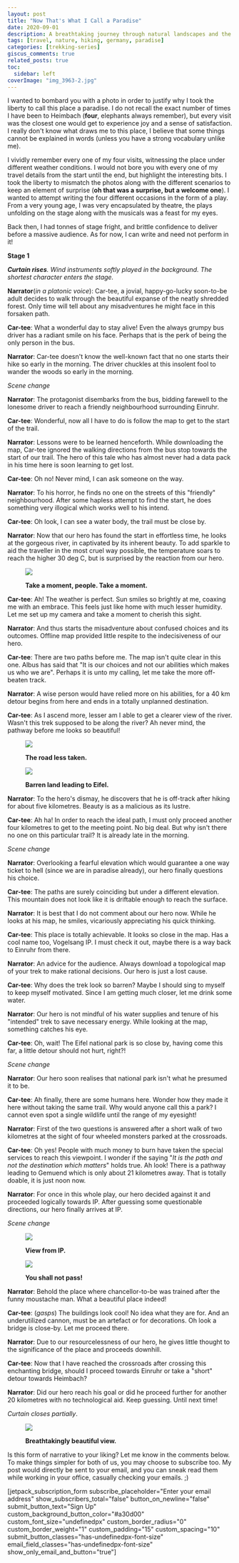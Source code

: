 ```yaml
---
layout: post
title: "Now That's What I Call a Paradise"
date: 2020-09-01
description: A breathtaking journey through natural landscapes and the discovery of a personal paradise
tags: [travel, nature, hiking, germany, paradise]
categories: [trekking-series]
giscus_comments: true
related_posts: true
toc:
  sidebar: left
coverImage: "img_3963-2.jpg"
---
```


I wanted to bombard you with a photo in order to justify why I took the liberty to call this place a paradise. I do not recall the exact number of times I have been to Heimbach (**four**, elephants always remember), but every visit was the closest one would get to experience joy and a sense of satisfaction. I really don't know what draws me to this place, I believe that some things cannot be explained in words (unless you have a strong vocabulary unlike me).

I vividly remember every one of my four visits, witnessing the place under different weather conditions. I would not bore you with every one of my travel details from the start until the end, but highlight the interesting bits. I took the liberty to mismatch the photos along with the different scenarios to keep an element of surprise (**oh that was a surprise, but a welcome one**). I wanted to attempt writing the four different occasions in the form of a play. From a very young age, I was very encapsulated by theatre, the plays unfolding on the stage along with the musicals was a feast for my eyes.

Back then, I had tonnes of stage fright, and brittle confidence to deliver before a massive audience. As for now, I can write and need not perform in it!

**Stage 1**

_**Curtain rises**. Wind instruments softly played in the background. The shortest character enters the stage._

**Narrator**(_in a platonic voice_): Car-tee, a jovial, happy-go-lucky soon-to-be adult decides to walk through the beautiful expanse of the neatly shredded forest. Only time will tell about any misadventures he might face in this forsaken path.

**Car-tee**: What a wonderful day to stay alive! Even the always grumpy bus driver has a radiant smile on his face. Perhaps that is the perk of being the only person in the bus.

**Narrator**: Car-tee doesn't know the well-known fact that no one starts their hike so early in the morning. The driver chuckles at this insolent fool to wander the woods so early in the morning.

_Scene change_

**Narrator**: The protagonist disembarks from the bus, bidding farewell to the lonesome driver to reach a friendly neighbourhood surrounding Einruhr.

**Car-tee**: Wonderful, now all I have to do is follow the map to get to the start of the trail.

**Narrator**: Lessons were to be learned henceforth. While downloading the map, Car-tee ignored the walking directions from the bus stop towards the start of our trail. The hero of this tale who has almost never had a data pack in his time here is soon learning to get lost.

**Car-tee**: Oh no! Never mind, I can ask someone on the way.

**Narrator**: To his horror, he finds no one on the streets of this "friendly" neighbourhood. After some hapless attempt to find the start, he does something very illogical which works well to his intend.

**Car-tee**: Oh look, I can see a water body, the trail must be close by.

**Narrator**: Now that our hero has found the start in effortless time, he looks at the gorgeous river, in captivated by its inherent beauty. To add sparkle to aid the traveller in the most cruel way possible, the temperature soars to reach the higher 30 deg C, but is surprised by the reaction from our hero.

<figure>

![](/assets/img/posts/img_20190723_101003.jpg)

<figcaption>

**Take a moment, people. Take a moment.**

</figcaption>

</figure>

**Car-tee**: Ah! The weather is perfect. Sun smiles so brightly at me, coaxing me with an embrace. This feels just like home with much lesser humidity. Let me set up my camera and take a moment to cherish this sight.

**Narrator**: And thus starts the misadventure about confused choices and its outcomes. Offline map provided little respite to the indecisiveness of our hero.

**Car-tee**: There are two paths before me. The map isn't quite clear in this one. Albus has said that "It is our choices and not our abilities which makes us who we are". Perhaps it is unto my calling, let me take the more off-beaten track.

**Narrator**: A wise person would have relied more on his abilities, for a 40 km detour begins from here and ends in a totally unplanned destination.

**Car-tee**: As I ascend more, lesser am I able to get a clearer view of the river. Wasn't this trek supposed to be along the river? Ah never mind, the pathway before me looks so beautiful!

<figure>

![](/assets/img/posts/img_20190723_104917.jpg)

<figcaption>

**The road less taken.**

</figcaption>

</figure>

<figure>

![](/assets/img/posts/img_20190723_112444.jpg)

<figcaption>

**Barren land leading to Eifel.**

</figcaption>

</figure>

**Narrator**: To the hero's dismay, he discovers that he is off-track after hiking for about five kilometres. Beauty is as a malicious as its lustre.

**Car-tee**: Ah ha! In order to reach the ideal path, I must only proceed another four kilometres to get to the meeting point. No big deal. But why isn't there no one on this particular trail? It is already late in the morning.

_Scene change_

**Narrator**: Overlooking a fearful elevation which would guarantee a one way ticket to hell (since we are in paradise already), our hero finally questions his choice.

**Car-tee**: The paths are surely coinciding but under a different elevation. This mountain does not look like it is driftable enough to reach the surface.

**Narrator**: It is best that I do not comment about our hero now. While he looks at his map, he smiles, vicariously appreciating his quick thinking.

**Car-tee**: This place is totally achievable. It looks so close in the map. Has a cool name too, Vogelsang IP. I must check it out, maybe there is a way back to Einruhr from there.

**Narrator**: An advice for the audience. Always download a topological map of your trek to make rational decisions. Our hero is just a lost cause.

**Car-tee**: Why does the trek look so barren? Maybe I should sing to myself to keep myself motivated. Since I am getting much closer, let me drink some water.

**Narrator**: Our hero is not mindful of his water supplies and tenure of his "intended" trek to save necessary energy. While looking at the map, something catches his eye.

**Car-tee**: Oh, wait! The Eifel national park is so close by, having come this far, a little detour should not hurt, right?!

_Scene change_

**Narrator**: Our hero soon realises that national park isn't what he presumed it to be.

**Car-tee**: Ah finally, there are some humans here. Wonder how they made it here without taking the same trail. Why would anyone call this a park? I cannot even spot a single wildlife until the range of my eyesight!

**Narrator**: First of the two questions is answered after a short walk of two kilometres at the sight of four wheeled monsters parked at the crossroads.

**Car-tee**: Oh yes! People with much money to burn have taken the special services to reach this viewpoint. I wonder if the saying "_It is the path and not the destination which matters_" holds true. Ah look! There is a pathway leading to Gemuend which is only about 21 kilometres away. That is totally doable, it is just noon now.

**Narrator**: For once in this whole play, our hero decided against it and proceeded logically towards IP. After guessing some questionable directions, our hero finally arrives at IP.

_Scene change_

<figure>

![](/assets/img/posts/img_20190723_124913.jpg)

<figcaption>

**View from IP.**

</figcaption>

</figure>

<figure>

![](/assets/img/posts/img_20190723_130815.jpg)

<figcaption>

**You shall not pass!**

</figcaption>

</figure>

**Narrator**: Behold the place where chancellor-to-be was trained after the funny moustache man. What a beautiful place indeed!

**Car-tee**: (_gasps_) The buildings look cool! No idea what they are for. And an underutilized cannon, must be an artefact or for decorations. Oh look a bridge is close-by. Let me proceed there.

**Narrator**: Due to our resourcelessness of our hero, he gives little thought to the significance of the place and proceeds downhill.

**Car-tee**: Now that I have reached the crossroads after crossing this enchanting bridge, should I proceed towards Einruhr or take a "short" detour towards Heimbach?

**Narrator**: Did our hero reach his goal or did he proceed further for another 20 kilometres with no technological aid. Keep guessing. Until next time!

_Curtain closes partially_.

<figure>

![](/assets/img/posts/img_20190723_141305.jpg)

<figcaption>

**Breathtakingly beautiful view.**

</figcaption>

</figure>

Is this form of narrative to your liking? Let me know in the comments below. To make things simpler for both of us, you may choose to subscribe too. My post would directly be sent to your email, and you can sneak read them while working in your office, casually checking your emails. ;)

\[jetpack\_subscription\_form subscribe\_placeholder="Enter your email address" show\_subscribers\_total="false" button\_on\_newline="false" submit\_button\_text="Sign Up" custom\_background\_button\_color="#a30d00" custom\_font\_size="undefinedpx" custom\_border\_radius="0" custom\_border\_weight="1" custom\_padding="15" custom\_spacing="10" submit\_button\_classes="has-undefinedpx-font-size" email\_field\_classes="has-undefinedpx-font-size" show\_only\_email\_and\_button="true"\]
